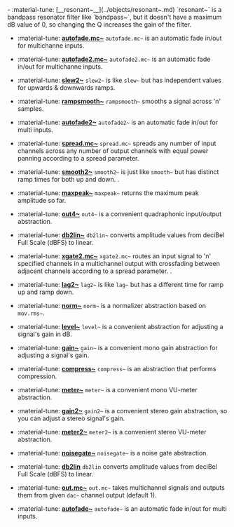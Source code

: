 <div class="grid cards" markdown>
- :material-tune: [__resonant~__](../objects/resonant~.md) `resonant~` is a bandpass resonator filter like `bandpass~`, but it doesn't have a maximum dB value of 0, so changing the Q increases the gain of the filter.

- :material-tune: [__autofade.mc~__](../objects/autofade.mc~.md) `autofade.mc~` is an automatic fade in/out for multichanne inputs.

- :material-tune: [__autofade2.mc~__](../objects/autofade2.mc~.md) `autofade2.mc~` is an automatic fade in/out for multichanne inputs.

- :material-tune: [__slew2~__](../objects/slew2~.md) `slew2~` is like `slew~` but has independent values for upwards & downwards ramps.

- :material-tune: [__rampsmooth~__](../objects/rampsmooth~.md) `rampsmooth~` smooths a signal across 'n' samples.

- :material-tune: [__autofade2~__](../objects/autofade2~.md) `autofade2~` is an automatic fade in/out for multi inputs.

- :material-tune: [__spread.mc~__](../objects/spread.mc~.md) `spread.mc~` spreads any number of input channels across any number of output channels with equal power panning according to a spread parameter.

- :material-tune: [__smooth2~__](../objects/smooth2~.md) `smooth2~` is just like `smooth~` but has distinct ramp times for both up and down.
.

- :material-tune: [__maxpeak~__](../objects/maxpeak~.md) `maxpeak~` returns the maximum peak amplitude so far.

- :material-tune: [__out4~__](../objects/out4~.md) `out4~` is a convenient quadraphonic input/output abstraction.

- :material-tune: [__db2lin~__](../objects/db2lin~.md) `db2lin~` converts amplitude values from deciBel Full Scale (dBFS) to linear.

- :material-tune: [__xgate2.mc~__](../objects/xgate2.mc~.md) `xgate2.mc~` routes an input signal to 'n' specified channels in a multichannel output with crossfading between adjacent channels according to a spread parameter.
.

- :material-tune: [__lag2~__](../objects/lag2~.md) `lag2~` is like `lag~` but has a different time for ramp up and ramp down.

- :material-tune: [__norm~__](../objects/norm~.md) `norm~` is a normalizer abstraction based on `mov.rms~`.

- :material-tune: [__level~__](../objects/level~.md) `level~` is a convenient abstraction for adjusting a signal's gain in dB.

- :material-tune: [__gain~__](../objects/gain~.md) `gain~` is a convenient mono gain abstraction for adjusting a signal's gain.

- :material-tune: [__compress~__](../objects/compress~.md) `compress~` is an abstraction that performs compression.

- :material-tune: [__meter~__](../objects/meter~.md) `meter~` is a convenient mono VU-meter abstraction.

- :material-tune: [__gain2~__](../objects/gain2~.md) `gain2~` is a convenient stereo gain abstraction, so you can adjust a stereo signal's gain.

- :material-tune: [__meter2~__](../objects/meter2~.md) `meter2~` is a convenient stereo VU-meter abstraction.

- :material-tune: [__noisegate~__](../objects/noisegate~.md) `noisegate~` is a noise gate abstraction.

- :material-tune: [__db2lin__](../objects/db2lin.md) `db2lin` converts amplitude values from deciBel Full Scale (dBFS) to linear.

- :material-tune: [__out.mc~__](../objects/out.mc~.md) `out.mc~` takes multichannel signals and outputs them from given `dac~` channel output (default 1).

- :material-tune: [__autofade~__](../objects/autofade~.md) `autofade~` is an automatic fade in/out for multi inputs.

</div>